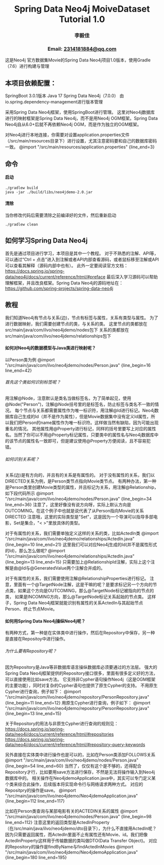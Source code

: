 # <center> Spring Data Neo4j MoiveDataset Tutorial 1.0
### <center> 李毅佳
### <center> Email: 2314181884@qq.com

这是Neo4j 官方数据集Movie的Spring Data Neo4j项目1.0版本，使用Gradle（7.6）进行构建与管理
## 本项目依赖配置：
SpringBoot 3.0.1版本
Java 17
Spring Data Neo4j（7.0.0） 由io.spring.dependency-management进行版本管理

采用Spring Data Neo4j框架，使用SpringBoot进行管理。
这里对Neo4j数据库进行的映射框架是Spring Data Neo4j，而不是用Neo4j OGM框架。Spring Data Neo4j自从6.0+后就不再依赖Neo4j OGM，而是作为独立的OGM框架。

对Neo4j进行本地连接，你需要对设置application.properties文件（/src/main/resources目录下）进行设置，尤其注意密码要和自己的数据库密码一致。
@import "/src/main/resources/application.properties" {line_end=3}

## 命令
#### 启动
```
./gradlew build
java -jar ./build/libs/neo4jdemo-2.0.jar
```
#### 清除
当你修改代码后需要清除之前编译好的文件，然后重新启动
```
./gradlew clean
```

## 如何学习Spring Data Neo4j
首先是通过项目进行学习，本项目是其中一个教程。
对于不熟悉的注解、API等，可以通过“Ctrl + 点击”进入到注解或者API内部查看源码，或者鼠标移至注解或API可以查看其解释（源码内部中也有）。
此外一定要阅读官方文档：https://docs.spring.io/spring-data/neo4j/docs/current/reference/html/#preface
最后深入学习源码可以帮助理解框架，并且改良框架。Spring Data Neo4j的源码地址在：https://github.com/spring-projects/spring-data-neo4j

## 教程
我们知道Neo4j有节点与关系(边)，节点有标签与属性，关系有类型与属性。
为了进行数据映射，我们需要创建节点的类，与关系的类。
这里节点的类都放在src/main/java/com/ilvo/neo4jdemo/nodes包下
关系的类都放在src/main/java/com/ilvo/neo4jdemo/relationships包下

#### 如何对Neo4j的数据模型与Java类进行映射呢？
以Person类为例
@import "/src/main/java/com/ilvo/neo4jdemo/nodes/Person.java" {line_begin=16 line_end=42}

###### 首先这个类如何识别标签呢？
用注解@Node，注意默认是类名当做标签名，为了简单起见，使用@Node("Person")，注解@Node括号里的是标签名，防止标签与类名不一致的情况。
每个节点与关系都需要属性作为唯一标识符，用注解@Id进行标记。Neo4j数据库自己生成的Id（并不是作为属性），但是Movie数据集中没有定义Id属性，所以我们把Person的name属性作为唯一标识符。这样做当然有缺陷，因为可能出现重名的情况。
其他属性用@Property进行标记，同样的括号里要写上对应的属性名。当然了你可以不用@Property标记属性，只要类中的属性名与Neo4j数据库中的该节点的属性名一致即可，但是建议使用@Property方便阅读，且不容易犯错。

###### 如何识别关系呢？
关系(边)是有方向的，并且有的关系是有属性的。
对于没有属性的关系，我们以DIRECTED关系为例，是Person类节点指向Movie类节点。
有两种办法，第一种是Person类里创建Movie类型的属性，并且标记为关系，用注解@Relationship，如下段代码所示
@import "/src/main/java/com/ilvo/neo4jdemo/nodes/Person.java" {line_begin=34 line_end=36}
注意了，这里好像没有说方向呀，实际上默认方向是OUTCOMING。在这个例子中也就是说代表了从Person指向Movie的关系DIRECTED
注意哦，这里的实际类型是"Set<Movie>"，这是因为一个导演可以指导多部电影，Set是集合，"<  >"里放具体的类型。

对于有属性的关系，我们需要单独定义这样的关系的类，比如ActedIn类
@import "/src/main/java/com/ilvo/neo4jdemo/relationships/ActedIn.java" {line_begin=10 line_end=21}
这里我们可以对应Neo4j生成的Id(并不是属性形式的Id)，那么怎么做呢?
@import "/src/main/java/com/ilvo/neo4jdemo/relationships/ActedIn.java" {line_begin=13 line_end=15}
只需要加上@RelationshipId注解，实际上这个注解是由@Id与@GeneratedValue两个注解合并成的。

对于有属性的关系，我们需要使用注解@RelationshipProperties进行标记。
注意，里面有一个@TargetNode注解，这是干嘛的呢？是要求标记另一个方向的节点类，如果这个方向是OUTCOMING，那么@TargetNode标记被指向的节点的类，
如果是INCOMING方向，那么@TargetNode标记关系起始的节点类。
这样子，Spring Data Neo4j框架就能识别有属性的关系ActedIn与其起始节点Person、终止节点Movie。

#### 如何用Spring Data Neo4j操纵Neo4j呢？
有两种方式，第一种是在实体类中进行操作，然后在Repository中保存，另一种是直接在Repositoy中进行操作。
###### 为什么要有Repository呢？
因为Repository是Java等非数据库语言操纵数据库必须要通过的方法层。
强大的Spring Data Neo4j框架提供的Repository接口很多，里面有很多定义好的方法，可以直接使用比如save方法。
它支持非Cypher语句操作Neo4j（这是OGM框架的主要功能），同时对复杂的Cypher语句也提供了原生Cypher的支持。
不用原生Cypher进行查询，例子如下：
@import "/src/main/java/com/ilvo/neo4jdemo/repository/PersonRepository.java" {line_begin=11 line_end=12}
用原生Cypher进行查询，例子如下：
@import "/src/main/java/com/ilvo/neo4jdemo/repository/PersonRepository.java" {line_begin=13 line_end=15}

关于Repository的用法与非原生Cypher进行查询的规则见：
https://docs.spring.io/spring-data/neo4j/docs/current/reference/html/#repositories
https://docs.spring.io/spring-data/neo4j/docs/current/reference/html/#repository-query-keywords

另外直接在实体类中进行操作也是可以的，比如在Person类添加FOLLOWS关系
@import "/src/main/java/com/ilvo/neo4jdemo/nodes/Person.java" {line_begin=54 line_end=60}
当然了，仅仅有这个是不够的，还得配合Repository才行，比如要用save方法进行保存，不然是无法将操作输入到Neo4j数据库中的。
相关操作在Neo4jdemoApplication.java中，其实可以专门定义某个类来综合此操作，后续版本将实现命令行与网络请求两种方式。
对应的Repositpry的操作是save。
@import "/src/main/java/com/ilvo/neo4jdemo/Neo4jdemoApplication.java" {line_begin=112 line_end=117}

比如在Person类查询与某部电影有关的ACTEDIN关系的属性
@import "/src/main/java/com/ilvo/neo4jdemo/nodes/Person.java" {line_begin=98 line_end=112}
注意这里的返回类型是ActedInProperty（在/src/main/java/ilvo/neo4jdemo/dto目录下），为什么不直接用ActedIn呢？
因为只需要返回属性，而ActedIn里面不止有属性还有Movie、id。我们把像ActedInProperty这样用于传输数据的类叫做DTO(Data Transfer Object)。
对应的Repository的操作是findByName与findActedInMovies
@import "/src/main/java/com/ilvo/neo4jdemo/Neo4jdemoApplication.java" {line_begin=180 line_end=195}
